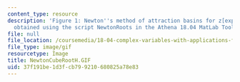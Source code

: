 ```yaml
---
content_type: resource
description: 'Figure 1: Newton''s method of attraction basins for z[exp]3=1. Picture
  obtained using the script NewtonRoots in the Athena 18.04 MatLab Toolkit.'
file: null
file_location: /coursemedia/18-04-complex-variables-with-applications-fall-1999/37f191be1d3fcb799210680825a78e83_NewtonCubeRootH.GIF
file_type: image/gif
resourcetype: Image
title: NewtonCubeRootH.GIF
uid: 37f191be-1d3f-cb79-9210-680825a78e83
---
```

